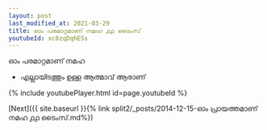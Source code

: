 ```yaml
---
layout: post
last_modified_at: 2021-03-29
title: ഓം പരമാറ്റമാണ് നമഹ ൧൧ ടൈംസ്
youtubeId: xc8zqDqhESs
---
```

 
 
 ഓം പരമാറ്റമാണ് നമഹ 
 
 -  എല്ലായിടത്തും ഉള്ള ആത്മാവ് ആരാണ് 
 
  
 
  
 
 
 
 
 
 


{% include youtubePlayer.html id=page.youtubeId %}
 
[Next]({{ site.baseurl }}{% link  split2/_posts/2014-12-15-ഓം പ്രായത്തമാണ് നമഹ ൧൧ ടൈംസ്.md%})
 
